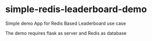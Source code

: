 # simple-redis-leaderboard-demo
Simple demo App for Redis Based Leaderboard use case

The demo requires flask as server and Redis as database
